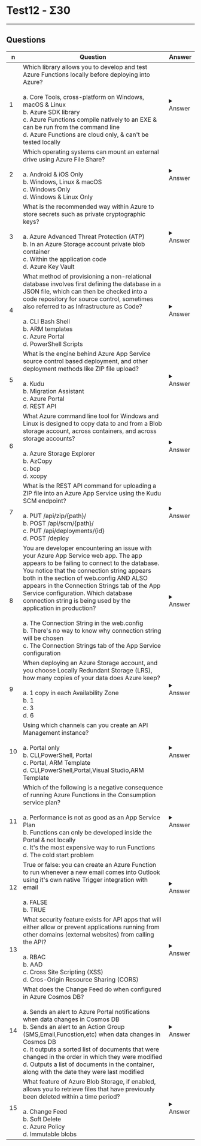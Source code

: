 # Test12 - Σ30

---

## Questions
|n|Question|Answer|
|-|--------|------|
|1|Which library allows you to develop and test Azure Functions locally before deploying into Azure?<br/><br/>a. Core Tools, cross-platform on Windows, macOS & Linux<br/>b. Azure SDK library<br/>c. Azure Functions compile natively to an EXE & can be run from the command line<br/>d. Azure Functions are cloud only, & can't be tested locally|<details><summary>Answer</summary>True</details>|
|2|Which operating systems can mount an external drive using Azure File Share?<br/><br/>a. Android & iOS Only<br/>b. Windows, Linux & macOS<br/>c. Windows Only<br/>d. Windows & Linux Only|<details><summary>Answer</summary>True</details>|
|3|What is the recommended way within Azure to store secrets such as private cryptographic keys?<br/><br/>a. Azure Advanced Threat Protection (ATP)<br/>b. In an Azure Storage account private blob container<br/>c. Within the application code<br/>d. Azure Key Vault|<details><summary>Answer</summary>True</details>|
|4|What method of provisioning a non-relational database involves first defining the database in a JSON file, which can then be checked into a code repository for source control, sometimes also referred to as Infrastructure as Code?<br/><br/>a. CLI Bash Shell<br/>b. ARM templates<br/>c. Azure Portal<br/>d. PowerShell Scripts|<details><summary>Answer</summary>True</details>|
|5|What is the engine behind Azure App Service source control based deployment, and other deployment methods like ZIP file upload?<br/><br/>a. Kudu<br/>b. Migration Assistant<br/>c. Azure Portal<br/>d. REST API|<details><summary>Answer</summary>True</details>|
|6|What Azure command line tool for Windows and Linux is designed to copy data to and from a Blob storage account, across containers, and across storage accounts?<br/><br/>a. Azure Storage Explorer<br/>b. AzCopy<br/>c. bcp<br/>d. xcopy|<details><summary>Answer</summary>True</details>|
|7|What is the REST API command for uploading a ZIP file into an Azure App Service using the Kudu SCM endpoint?<br/><br/>a. PUT /api/zip/{path}/<br/>b. POST /api/scm/{path}/<br/>c. PUT /api/deployments/{id}<br/>d. POST /deploy|<details><summary>Answer</summary>True</details>|
|8|You are developer encountering an issue with your Azure App Service web app. The app appears to be failing to connect to the database. You notice that the connection string appears both in the <connectionStrings> section of web.config AND ALSO appears in the Connection Strings tab of the App Service configuration. Which database connection string is being used by the application in production?<br/><br/>a. The Connection String in the web.config<br/>b. There's no way to know why connection string will be chosen<br/>c. The Connection Strings tab of the App Service configuration|<details><summary>Answer</summary>True</details>|
|9|When deploying an Azure Storage account, and you choose Locally Redundant Storage (LRS), how many copies of your data does Azure keep?<br/><br/>a. 1 copy in each Availability Zone<br/>b. 1<br/>c. 3<br/>d. 6|<details><summary>Answer</summary>True</details>|
|10|Using which channels can you create an API Management instance?<br/><br/>a. Portal only<br/>b. CLI,PowerShell, Portal<br/>c. Portal, ARM Template<br/>d. CLI,PowerShell,Portal,Visual Studio,ARM Template|<details><summary>Answer</summary>True</details>|
|11|Which of the following is a negative consequence of running Azure Functions in the Consumption service plan?<br/><br/>a. Performance is not as good as an App Service Plan<br/>b. Functions can only be developed inside the Portal & not locally<br/>c. It's the most expensive way to run Functions<br/>d. The cold start problem|<details><summary>Answer</summary>True</details>|
|12|True or false: you can create an Azure Function to run whenever a new email comes into Outlook using it's own native Trigger integration with email<br/><br/>a. FALSE<br/>b. TRUE|<details><summary>Answer</summary>True</details>|
|13|What security feature exists for API apps that will either allow or prevent applications running from other domains (external websites) from calling the API?<br/><br/>a. RBAC<br/>b. AAD<br/>c. Cross Site Scripting (XSS)<br/>d. Cros-Origin Resource Sharing (CORS)|<details><summary>Answer</summary>True</details>|
|14|What does the Change Feed do when configured in Azure Cosmos DB?<br/><br/>a. Sends an alert to Azure Portal notifications when data changes in Cosmos DB<br/>b. Sends an alert to an Action Group (SMS,Email,Funcstion,etc) when data changes in Cosmos DB<br/>c. It outputs a sorted list of documents that were changed in the order in which they were modified<br/>d. Outputs a list of documents in the container, along with the date they were last modified|<details><summary>Answer</summary>True</details>|
|15|What feature of Azure Blob Storage, if enabled, allows you to retrieve files that have previously been deleted within a time period?<br/><br/>a. Change Feed<br/>b. Soft Delete<br/>c. Azure Policy<br/>d. Immutable blobs|<details><summary>Answer</summary>True</details>|

